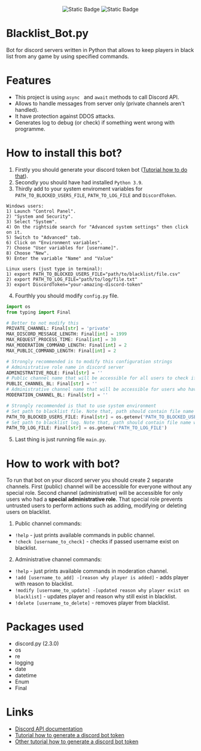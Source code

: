 <p align="center"><img alt="Static Badge" src="https://img.shields.io/badge/python-3.9-blue"> <img alt="Static Badge" src="https://img.shields.io/badge/bot_version-1.0-green"></p>   
  
# Blacklist_Bot.py
Bot for discord servers written in Python that allows to keep players in black list from any game by using specified commands. 

# Features
- This project is using ```async ``` and ```await``` methods to call Discord API.
- Allows to handle messages from server only (private channels aren't handled).
- It have protection against DDOS attacks.
- Generates log to debug (or check) if something went wrong with programme.

# How to install this bot?
1) Firstly you should generate your discord token bot (<a href="https://www.writebots.com/discord-bot-token/" rel="nofollow">Tutorial how to do that</a>). 
2) Secondly you should have had installed ```Python 3.9```.
3) Thirdly add to your system enviroment variables for ```PATH_TO_BLOCKED_USERS_FILE```, ```PATH_TO_LOG_FILE``` and ```DiscordToken```.  

```text
Windows users:
1) Launch "Control Panel".  
2) "System and Security".  
3) Select "System".  
4) On the rightside search for "Advanced system settings" then click on it.  
5) Switch to "Advanced" tab.  
6) Click on "Environment variables".  
7) Choose "User variables for [username]".  
8) Choose "New".  
9) Enter the variable "Name" and "Value"

Linux users (just type in terminal):
1) export PATH_TO_BLOCKED_USERS_FILE="path/to/blacklist/file.csv"
2) export PATH_TO_LOG_FILE="path/to/log/file.txt"
3) export DiscordToken="your-amazing-discord-token"
```    
4) Fourthly you should modify ```config.py``` file.
```python
import os
from typing import Final

# Better to not modify this
PRIVATE_CHANNEL: Final[str] = 'private'
MAX_DISCORD_MESSAGE_LENGTH: Final[int] = 1999
MAX_REQUEST_PROCESS_TIME: Final[int] = 30
MAX_MODERATION_COMMAND_LENGTH: Final[int] = 2
MAX_PUBLIC_COMMAND_LENGTH: Final[int] = 2

# Strongly recommended is to modify this configuration strings
# Administrative role name in discord server
ADMINISTRATIVE_ROLE: Final[str] = ''
# Public channel name that will be accessible for all users to check if someone exist in blacklist
PUBLIC_CHANNEL_BL: Final[str] = ''
# Administrative channel name that will be accessible for users who have proper permissions to modify blacklist
MODERATION_CHANNEL_BL: Final[str] = ''

# Strongly recommended is that to use system environment
# Set path to blacklist file. Note that, path should contain file name with extension (recommended file extension is .csv)
PATH_TO_BLOCKED_USERS_FILE: Final[str] = os.getenv('PATH_TO_BLOCKED_USERS_FILE')
# Set path to blacklist log. Note that, path should contain file name with extension (recommended file extension is .txt)
PATH_TO_LOG_FILE: Final[str] = os.getenv('PATH_TO_LOG_FILE')
```
5) Last thing is just running file ```main.py```.

# How to work with bot?  
To run that bot on your discord server you should create 2 separate channels. First (public) channel will be accessible for everyone without any special role. Second channel (administrative) will be accessible for only users who had a **special administrative role**. That special role prevents untrusted users to perform actions such as adding, modifying or deleting users on blacklist.

1) Public channel commands:
- ```!help``` - just prints available commands in public channel.
- ```!check [username_to_check]``` - checks if passed username exist on blacklist.          
2) Administrative channel commands:
- ```!help``` - just prints available commands in moderation channel.
- ```!add [username_to_add] -[reason why player is added]``` - adds player with reason to blacklist.
- ```!modify [username_to_update] -[updated reason why player exist on blacklist]``` - updates player and reason why still exist in blacklist.
- ```!delete [username_to_delete]``` - removes player from blacklist.
    
# Packages used
- discord.py (2.3.0)
- os
- re
- logging
- date
- datetime
- Enum
- Final


# Links
- <a href="https://discordpy.readthedocs.io/en/latest/api.html" rel="nofollow">Discord API documentation</a>
- <a href="https://www.writebots.com/discord-bot-token" rel="nofollow">Tutorial how to generate a discord bot token</a>
- <a href="https://discordgsm.com/guide/how-to-get-a-discord-bot-token" rel="nofollow"> Other tutorial how to generate a discord bot token</a>
